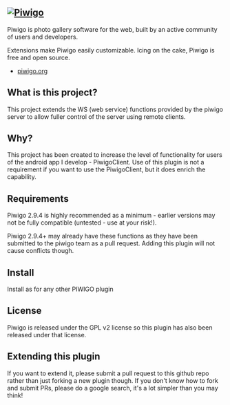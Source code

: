 [![Piwigo](http://piwigo.org/screenshots/logos/piwigo@280.png)](http://piwigo.org)
---------

Piwigo is photo gallery software for the web, built by an active community of users and developers.

Extensions make Piwigo easily customizable. Icing on the cake, Piwigo is free and open source.


 * [piwigo.org](http://piwigo.org)

## What is this project?
 
This project extends the WS (web service) functions provided by the piwigo server to allow fuller control of the server using remote clients.

## Why?

This project has been created to increase the level of functionality for users of the android app I develop - PiwigoClient.
Use of this plugin is not a requirement if you want to use the PiwigoClient, but it does enrich the capability.

## Requirements

Piwigo 2.9.4 is highly recommended as a minimum - earlier versions may not be fully compatible (untested - use at your risk!).

Piwigo 2.9.4+ may already have these functions as they have been submitted to the piwigo team as a pull request. Adding this plugin will not cause conflicts though.

## Install

Install as for any other PIWIGO plugin

## License

Piwigo is released under the GPL v2 license so this plugin has also been released under that license.

## Extending this plugin

If you want to extend it, please submit a pull request to this github repo rather than just forking a new plugin though.
If you don't know how to fork and submit PRs, please do a google search, it's a lot simpler than you may think!
